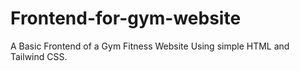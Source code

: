 # Frontend-for-gym-website
A Basic Frontend of a Gym Fitness Website Using simple HTML and Tailwind CSS.
